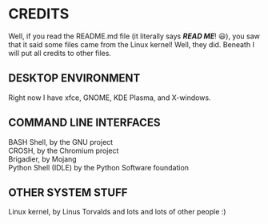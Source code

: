 # CREDITS
Well, if you read the README.md file (it literally says ***READ ME***! :smiley:), you saw that it said some files came from the Linux kernel! Well, they did. Beneath I will put all credits to other files.
## DESKTOP ENVIRONMENT
Right now I have xfce, GNOME, KDE Plasma, and X-windows.
## COMMAND LINE INTERFACES
BASH Shell, by the GNU project
<br>
CROSH, by the Chromium project
<br>
Brigadier, by Mojang
<br>
Python Shell (IDLE) by the Python Software foundation
## OTHER SYSTEM STUFF
Linux kernel, by Linus Torvalds and lots and lots of other people :)
